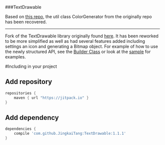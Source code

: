###TextDrawable

Based on [this repo](https://github.com/Kennyc1012/TextDrawable), the util class ColorGenerator from the originally repo has been recovered.

-----

Fork of the TextDrawable library originally found [here](https://github.com/amulyakhare/TextDrawable).
It has been reworked to be more simplified as well as had several features added including settings an icon and generating a Bitmap object. For example of how to use the newly structured API, see the [Builder Class](https://github.com/Kennyc1012/TextDrawable/blob/master/library/src/main/java/com/amulyakhare/textdrawable/TextDrawable.java#L204) or look at the [sample](https://github.com/Kennyc1012/TextDrawable/blob/master/sample/src/main/java/com/kennyc/sample/MainActivity.java) for examples. 

#Including in your project
## Add repository 
```groovy
repositories {
    maven { url "https://jitpack.io" }
}
```
## Add dependency
```groovy
dependencies {
    compile 'com.github.JingkaiTang:TextDrawable:1.1.1'
}
```
